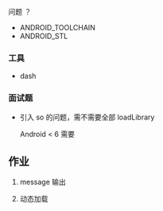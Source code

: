 问题 ？

- ANDROID_TOOLCHAIN
- ANDROID_STL



### 工具

- dash

### 面试题

- 引入 so 的问题，需不需要全部 loadLibrary 

  Android < 6 需要

## 作业

1. message 输出

2. 动态加载

   